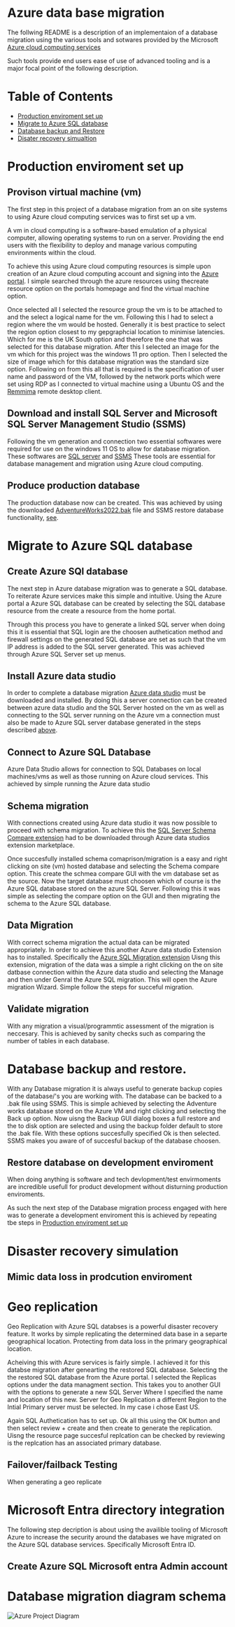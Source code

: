 # Azure data base migration
The follwing README is a description of an implementaion of a database migration using the various tools and sotwares provided by the Microsoft [Azure cloud computing services](https://login.microsoftonline.com/organizations/oauth2/v2.0/authorize?client_id=8e0e8db5-b713-4e91-98e6-470fed0aa4c2&response_type=code%20id_token&scope=openid%20profile&state=OpenIdConnect.AuthenticationProperties%3DjZEd0hq1c0oKq_PnKRqosFjsPt1YLhnhbcLnVWsmz_wuJhb4z6iRBjsenupkL0o2scLAQMHEbpfhlY_R23zsvheNvZWuKKWEFPRnC_kQDtWKc2PVaVIYexSeyWNrE-VNjaT2oEQQH_K2HtMQdX__-ySAInJpHBKHTM-ypIkDDVUtbQzuVng2lMq7wfhB7SeNJgbI0h93fLphQG5oXQtKS3LPvb7luxrEJw2yy2PIiPvI8AmpaV4IFYnSZOOyRJdrcB9XIBGDp4jJ5ZGfyxcSO9CPT786hzj8xOZLnXvNIgSSM2uPS2dksDPHyGAxjjFkX862Ys6dWwPIh_T7LXkHJiUgi9mo9lS8YrnoKKULgpJST9gMqmde2So0xZkaHuuNb_cpeHaARt0ZLyLy_vIh2jFzsYCjUUVALc-hiRI0-LrAJuqOu78xc9BSQwRt_9GEpS_96vJckfRnTwolCFHlDcAd-zoR177TUOOVYEcCZCY&response_mode=form_post&nonce=638407554444943112.NTBiNmM4MmYtNWFiMS00MzAwLWI2MTEtNjM5MDExMTI2NGFjZWY0ZTE0YmItMDAxMy00MjUzLTk5NTItY2RkZWZlZDg1N2Jl&redirect_uri=https%3A%2F%2Fsignup.azure.com%2Fapi%2Fuser%2Flogin&max_age=86400&post_logout_redirect_uri=https%3A%2F%2Fsignup.azure.com%2Fsignup%3Foffer%3Dms-azr-0044p%26appId%3D102%26ref%3D%26redirectURL%3Dhttps%3A%2F%2Fazure.microsoft.com%2Fget-started%2Fwelcome-to-azure%2F%26l%3Den-us%26srcurl%3Dhttps%3A%2F%2Fazure.microsoft.com%2Ffree&x-client-SKU=ID_NET472&x-client-ver=6.34.0.0)

Such tools provide end users ease of use of advanced tooling and is a major focal point of the following description.

<h1> Table of Contents</h1>

- [Production enviroment set up](#production-enviroment-set-up)
- [Migrate to Azure SQL database](#migrate-to-azure-sql-database)
- [Database backup and Restore](#database-backup-and-restore)
- [Disater recovery simualtion](#disaster-recovery-simulation)

# Production enviroment set up

## Provison virtual machine (vm)
The first step in this project of a database migration from an on site systems to using Azure cloud computing services was to first set up a vm.

 A vm in cloud computing is a software-based emulation of a physical computer, allowing  operating systems to run on a server. Providing the end users with the flexibility to deploy and manage various computing environments within the cloud. 
 
 To achieve this using Azure cloud computing resources is simple upon creation of an Azure cloud computing account and signing into the [Azure portal](https://signup.azure.com/). I simple searched through the azure resources using thecreate resource option on the portals homepage and find the virtual machine option. 

Once selected all I selected the resource group the vm is to be attached to and the select a logical name for the vm. Following this I had to select a region where the vm would be hosted. Generally it is best practice to select the region option closest to my gepgraphcial location to minimise latencies. Which for me is the UK South option and therefore the one that was selected for this database migration. After this I selected an image for the vm which for this project was the windows 11 pro option. Then I selected the size of image which for this database migration was the standard size option. Following on from this all that is required is the specification of user name and password of the VM, followed by the network ports which were set using RDP as I connected to virtual machine using a Ubuntu OS and the [Remmima](https://remmina.org/how-to-install-remmina/) remote desktop client.

## Download and install SQL Server and Microsoft SQL Server Management Studio (SSMS)

Following the vm generation and connection two essential softwares were required for use on the windows 11 OS to allow for database migration. These softwares are [SQL server](https://www.microsoft.com/en-us/sql-server/sql-server-downloads) and [SSMS](https://learn.microsoft.com/en-us/sql/ssms/download-sql-server-management-studio-ssms?view=sql-server-ver16) These tools are essential for database management and migration using Azure cloud computing.

## Produce production database
The production database now can be created. This was achieved by using the downloaded [AdventureWorks2022.bak](https://learn.microsoft.com/en-us/sql/samples/adventureworks-install-configure?view=sql-server-ver16&tabs=ssms#download-backup-files) file and SSMS restore database functionality, [see](https://learn.microsoft.com/en-us/sql/relational-databases/backup-restore/quickstart-backup-restore-database?view=sql-server-ver16&tabs=ssms).


# Migrate to Azure SQL database

## Create Azure SQl database

The next step in Azure database migration was to generate a SQL database. To reiterate Azure services make this simple and intuitive. Using the Azure portal a Azure SQL database can be created by selecting the SQL database resource from the create a resource from the home portal. 

Through this process you have to generate a linked SQL server when doing this it is essential that SQL login are the choosen authetication method and firewall settings on the generated SQL database are set as such that the vm IP address is added to the SQL server generated. This was achieved through Azure SQL Server set up menus.

## Install Azure data studio
In order to complete a database migration [Azure data studio](https://learn.microsoft.com/en-us/azure-data-studio/download-azure-data-studio?tabs=win-install%2Cwin-user-install%2Credhat-install%2Cwindows-uninstall%2Credhat-uninstall) must be downloaded and installed. By doing this a server connection can be created between azure data studio and the SQL Server hosted on the vm as well as  connecting to the SQL server running on the Azure vm a connection must also be made to Azure SQL server database generated in the steps described [above](#create-azure-sql-database).

## Connect to Azure SQL Database
Azure Data Studio allows for connection to SQL Databases on local machines/vms as well as those running on Azure cloud services. This achieved by simple running the Azure data studio

## Schema migration 
With connections created using Azure data studio it was now possible to proceed with schema migration. To achieve this the  [SQL Server Schema Compare extension](https://learn.microsoft.com/en-us/azure-data-studio/extensions/schema-compare-extension) had to be downloaded through Azure data studios extension marketplace.

 Once succesfully installed schema comaprison/migration is a easy and right clicking on site (vm) hosted database and selecting the Schema compare option. This create the schmea compare GUI with the vm database set as the source. Now the target database must choosen which of course is the Azure SQL database stored on the azure SQL Server. Following this it was simple as selecting the compare option on the GUI and then migrating the schema to the Azure SQL database.

 ## Data Migration
With correct schema migration the actual data can be migrated appropriately. In order to achieve this another Azure data studio Extension has to installed. Specifically the [Azure SQL Migration extension](https://learn.microsoft.com/en-us/azure-data-studio/extensions/azure-sql-migration-extension) Uisng this extension, migration of the data was a simple a right clicking on the on site datbase connection within the Azure data studio and selecting the Manage and then under Genral the Azure SQL migration. This will open the Azure migration Wizard. Simple follow the steps for succeful migration.    


## Validate migration
With any migration a visual/programmtic assessment of the migration is neccesary. This is achieved by sanity checks such as comparing the number of tables in each database.


# Database backup and restore.

With any Database migration it is always useful to generate backup copies of the database/'s you are working with. The database can be backed to a .bak file using SSMS. This is simple achieved by selecting the Adventure works database stored on the Azure VM and right clicking and selecting the Back up option. Now uisng the Backup GUI dialog boxes a full restore and the to disk option are selected and using the backup folder default to store the .bak file. With these options succesfully specified Ok is then selected. SSMS makes you aware of of succesful backup of the database choosen.


## Restore database on development enviroment

When doing anything is software and tech devlopment/test envirmoments are incredible usefull for product development without disturning production enviroments.

As such the next step of the Database migration process engaged with here was to generate a development enviroment this is achieved by repeating tbe steps in [ Production enviroment set up](#production-enviroment-set-up)

# Disaster recovery simulation

## Mimic data loss in prodcution enviroment

# Geo replication
Geo Replication with Azure SQL databses is a powerful disaster recovery feature. It works by simple replicating the determined data base in a separte geographical location. Protecting from data loss in the primary geographical location.

Acheiving this with Azure services is fairly simple. I achieved it for this databse migration after genearting the restored SQL database. Selecting the the restored SQL database from the Azure portal. I selected the Replicas options under the data managment section. This takes you to another GUI with the options to generate a new SQL Server Where I specified the name and location of this new. Server for Geo Replication a different Region to the Intial Primary server must be selected. In my case i chose East US. 

Again SQL Authetication has to set up. Ok all this using the OK button and then select review + create and then create to generate the replication. Uisng the resource page succesful replcation can be checked by reviewing is the replcation has an associated primary database.

## Failover/failback Testing
When generating a geo replicate

# Microsoft Entra directory integration
The following step decription is about using the availible tooling of Microsoft Azure to increase the security around the databases we have migrated on the Azure SQL database services. Specifically Microsoft Entra ID.

## Create Azure SQL Microsoft entra Admin account



# Database migration diagram schema
![Azure Project Diagram](https://github.com/HPCurtis/azure-database-migration797/assets/136170998/7b809b53-335a-465c-894d-e08ef6be291e)
